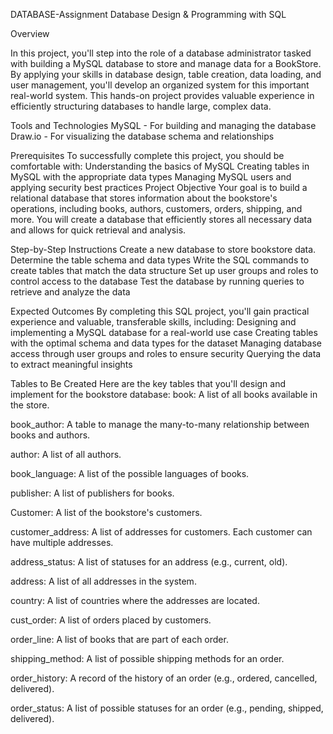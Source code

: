 DATABASE-Assignment
Database Design & Programming with SQL

Overview

In this project, you'll step into the role of a database administrator tasked with building a MySQL database to store and manage data for a BookStore. By applying your skills in database design, table creation, data loading, and user management, you'll develop an organized system for this important real-world system. This hands-on project provides valuable experience in efficiently structuring databases to handle large, complex data.

Tools and Technologies MySQL - For building and managing the database Draw.io - For visualizing the database schema and relationships

Prerequisites To successfully complete this project, you should be comfortable with: Understanding the basics of MySQL Creating tables in MySQL with the appropriate data types Managing MySQL users and applying security best practices Project Objective Your goal is to build a relational database that stores information about the bookstore's operations, including books, authors, customers, orders, shipping, and more. You will create a database that efficiently stores all necessary data and allows for quick retrieval and analysis.

Step-by-Step Instructions Create a new database to store bookstore data. Determine the table schema and data types Write the SQL commands to create tables that match the data structure Set up user groups and roles to control access to the database Test the database by running queries to retrieve and analyze the data

Expected Outcomes By completing this SQL project, you'll gain practical experience and valuable, transferable skills, including: Designing and implementing a MySQL database for a real-world use case Creating tables with the optimal schema and data types for the dataset Managing database access through user groups and roles to ensure security Querying the data to extract meaningful insights

Tables to Be Created Here are the key tables that you'll design and implement for the bookstore database: book: A list of all books available in the store.

book_author: A table to manage the many-to-many relationship between books and authors.

author: A list of all authors.

book_language: A list of the possible languages of books.

publisher: A list of publishers for books.

Customer: A list of the bookstore's customers.

customer_address: A list of addresses for customers. Each customer can have multiple addresses.

address_status: A list of statuses for an address (e.g., current, old).

address: A list of all addresses in the system.

country: A list of countries where the addresses are located.

cust_order: A list of orders placed by customers.

order_line: A list of books that are part of each order.

shipping_method: A list of possible shipping methods for an order.

order_history: A record of the history of an order (e.g., ordered, cancelled, delivered).

order_status: A list of possible statuses for an order (e.g., pending, shipped, delivered).


